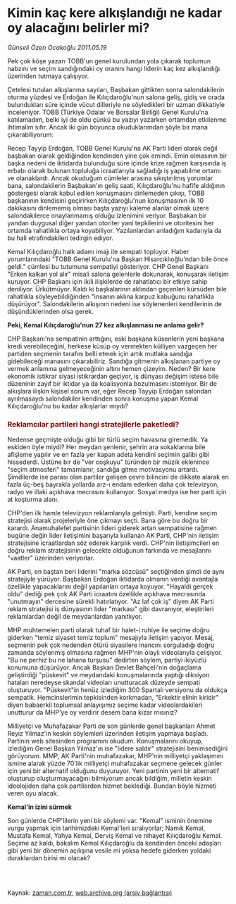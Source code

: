 # Kimin kaç kere alkışlandığı  ne kadar oy alacağını belirler mi?

*Günseli Özen Ocakoğlu 2011.05.19*

<td class="columnist-detail">
<p>Pek çok köşe yazarı TOBB'un genel kurulundan yola çıkarak toplumun nabzını ve seçim sandığındaki oy oranını hangi liderin kaç kez alkışlandığı üzerinden tutmaya çalışıyor.</p>
<p>
<div id="haberMetinDiv">
<p>Çetelesi tutulan alkışlanma sayıları, Başbakan gittikten sonra salondakilerin oturma yüzdesi ve Erdoğan ile Kılıçdaroğlu'nun salona geliş, gidiş ve orada bulundukları süre içinde vücut dilleriyle ne söyledikleri bir uzman dikkatiyle inceleniyor. TOBB (Türkiye Odalar ve Borsalar Birliği) Genel Kurulu'na katılamadım, belki iyi de oldu çünkü bu yazıyı yazarken ortamdan etkilenme ihtimalim sıfır. Ancak iki gün boyunca okuduklarımdan şöyle bir mana çıkarabiliyorum:
<p>Recep Tayyip Erdoğan, TOBB Genel Kurulu'na AK Parti lideri olarak değil başbakan olarak geldiğinden kendinden yine çok emindi. Emin olmasının bir başka nedeni de iktidarda bulunduğu süre içinde krize rağmen karşısında iş erbabı olarak bulunan topluluğa icraatlarıyla sağladığı iş yapabilme ortamı ve olanaklardı. Ancak okuduğum cümleler arasına sıkıştırılmış yorumlar bana, salondakilerin Başbakan'ın geliş saati, Kılıçdaroğlu'nu hafife aldığının göstergesi olarak kabul edilen konuşmasını dinlemeden çıkışı, TOBB başkanının kendisini geçirirken Kılıçdaroğlu'nun konuşmasının ilk 10 dakikasını dinlememiş olması başta yazıyı kaleme alanlar olmak üzere salondakilerce onaylanmamış olduğu izlenimini veriyor. Başbakan bir yandan duygusal diğer yandan otoriter yani tepkilerini ve otoritesini her ortamda rahatlıkla ortaya koyabiliyor. Yazılanlardan anladığım kadarıyla da bu hali etrafındakileri tedirgin ediyor.
<p>Kemal Kılıçdaroğlu halk adamı imajı ile sempati topluyor. Haber yorumlarındaki "TOBB Genel Kurulu'na Başkan Hisarcıklıoğlu'ndan bile önce geldi." cümlesi bu tutumuna sempatiyi gösteriyor. CHP Genel Başkanı "Erken kalkan yol alır" misali salona gelenlerle dokunarak, konuşarak iletişim kuruyor. CHP Başkanı için ikili ilişkilerde de rahatlatıcı bir etkiye sahip deniliyor. Ürkütmüyor. Kaldı ki başkalarının aklından geçenleri kürsüden bile rahatlıkla söyleyebildiğinden "insanın aklına karpuz kabuğunu rahatlıkla düşürüyor". Salondakilerin alkışının nedeni ise söylenenleri kendilerinin de düşündüklerinden olsa gerek.
<p><b>Peki, Kemal Kılıçdaroğlu'nun 27 kez alkışlanması ne anlama gelir? </b>
<p>CHP Başkanı'na sempatinin arttığını, eski başkana küsenlerin yeni başkana kredi verebileceğini, herkese küsüp oy vermekten külliyen vazgeçen her partiden seçmenin tarafını belli etmek için artık mutlaka sandığa gidebileceği manasını çıkarabiliriz. Sandığa gitmenin alkışlanan partiye oy vermek anlamına gelmeyeceğinin altını hemen çizeyim. Neden? Bir kere ekonomik istikrar siyasi istikrardan geçiyor, iş dünyası değişim istese bile düzeninin zayıf bir iktidar ya da koalisyonla bozulmasını istemiyor. Bir de alkışlara ilişkin kişisel sorum var, eğer Recep Tayyip Erdoğan salondan ayrılmasaydı salondakiler kendinden sonra konuşma yapan Kemal Kılıçdaroğlu'nu bu kadar alkışlarlar mıydı?
<p>
<h3><font color="#800000">Reklamcılar partileri hangi stratejilerle paketledi?
</font></h3>
<p>Nedense geçmişte olduğu gibi bir türlü seçim havasına giremedik. Ya eskiden öyle miydi? Her meydan şenlenir, şehrin ara sokaklarına bile afişleme yapılır ve en fazla yer kapan adeta kendini seçimin galibi gibi hissederdi. Üstüne bir de "ver coşkuyu" türünden bir müzik eklenince "seçim atmosferi" tamamlanır, sandığa gitme motivasyonu artardı. Şimdilerde ise parası olan partiler gelişen çevre bilincini de dikkate alarak en fazla üç-beş bayrakla yollarda arz-ı endam ederken daha çok televizyon, radyo ve illaki açıkhava mecrasını kullanıyor. Sosyal medya ise her parti için at koşturma alanı.
<p>CHP'den ilk hamle televizyon reklamlarıyla gelmişti. Parti, kendine seçim stratejisi olarak projeleriyle öne çıkmayı seçti. Bana göre bu doğru bir karardı. Anamuhalefet partisinin lideri giderek artan sempatisine rağmen bugüne değin lider iletişimini başarıyla kullanan AK Parti, CHP'nin iletişim stratejisine icraatlardan söz ederek karşılık verdi. CHP'nin iletişimcileri en doğru reklam stratejisinin gelecekte olduğunun farkında ve mesajlarını "vaatler" üzerinden veriyorlar.
<p>AK Parti, en baştan beri liderini "marka sözcüsü" seçtiğinden şimdi de aynı stratejiyle yürüyor. Başbakan Erdoğan iktidarda olmanın verdiği avantajla özellikle yapacaklarını değil yapılanları ortaya koyuyor. "Hayaldi gerçek oldu" dediği pek çok AK Parti icraatını özellikle açıkhava mecrasında "unutmayın" dercesine sürekli hatırlatıyor. "Az laf çok iş" diyen AK Parti reklam stratejisi iş dünyasının lider "markası" gibi davranıyor, eleştirileri reklamlardan değil de meydanlardan yanıtlıyor.
<p>MHP muhtemelen parti olarak tuhaf bir halet-i ruhiye ile seçime doğru giderken "temiz siyaset temiz toplum" mesajıyla iletişim yapıyor. Mesaj, seçmenin pek çok nedenden ötürü siyasilere inancını sorguladığı doğru zamanda söylenmiş olmasına rağmen MHP'nin olaylı videolarıyla çelişiyor. "Bu ne perhiz bu ne lahana turşusu" dedirten söylem, partiyi ikiyüzlü konumuna düşürüyor. Ancak Başkan Devlet Bahçeli'nin doğaçlama geliştirdiği "püskevit" ve meydandaki konuşmalarında yaptığı diksiyon hataları neredeyse skandal videoları unutturacak düzeyde sempati oluşturuyor. "Püskevit"in henüz izlediğim 300 Spartalı versiyonu da oldukça sempatik. Hemcinslerimin tepkisinden korkmadan, "Erkektir elinin kiridir" diyen babaerkil toplumsal anlayışımız seçime kadar videolardakileri unutturur da MHP'ye oy verdirir desem bana kızar mısınız? 
<p>Milliyetçi ve Muhafazakar Parti de son günlerde genel başkanları Ahmet Reyiz Yılmaz'ın keskin söylemleri üzerinden iletişim yapmaya başladı. Partinin web sitesinden programını okudum. Konuşmalarını okuyup, izlediğim Genel Başkan Yılmaz'ın ise "lidere saldır" stratejisini benimsediğini görüyorum. MMP, AK Parti'nin muhafazakar, MHP'nin milliyetçi yaklaşımını ismine alarak yüzde 70'lik milliyetçi muhafazakar seçmene gelecek günler için yeni bir alternatif olduğunu duyuruyor. Yeni partinin yeni bir alternatif oluşturup oluşturmayacağını bilmiyorum ancak bildiğim, milletin keskin ideolojiden daha çok partilerden hizmet beklediği. Bundan böyle hizmeti veren oyu alacak.
<p><b>Kemal'in izini sürmek
</b>
<p>Son günlerde CHP'lilerin yeni bir söylemi var. "Kemal" isminin önemine vurgu yapmak için tarihimizdeki Kemal'leri sıralıyorlar; Namık Kemal, Mustafa Kemal, Yahya Kemal, Derviş Kemal ve nihayet Kılıçdaroğlu Kemal. Seçime az kaldı, bakalım Kemal Kılıçdaroğlu da kendinden önceki adaşları gibi yeni bir dönemin açılışına vesile mi yoksa hedefe giderken yoldaki duraklardan birisi mi olacak?</p></p></p></p></p></p></p></p></p></p></p></p></p></div>
</p>


<p><br>
		 </br></p></td>

Kaynak: [zaman.com.tr](http://zaman.com.tr/yazar.do?yazino=1135970), [web.archive.org (arşiv bağlantısı)](http://web.archive.org/web/20110809074958/http://www.zaman.com.tr:80/yazar.do?yazino=1135970)
